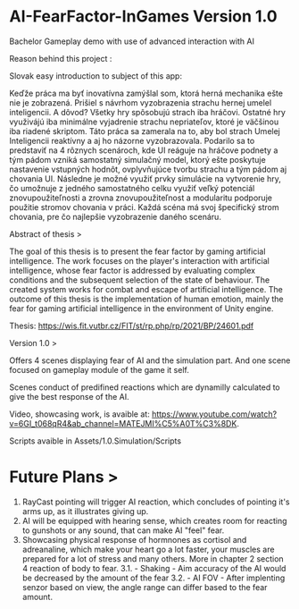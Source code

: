 # AI-FearFactor-InGames Version 1.0
Bachelor Gameplay demo with use of advanced interaction with AI

Reason behind this project :

Slovak easy introduction to subject of this app:

Keďže práca ma byť inovatívna zamýšlal som, ktorá herná mechanika ešte nie je zobrazená. Prišiel s návrhom vyzobrazenia strachu hernej umelel inteligencii. A dôvod? Všetky hry spôsobujú strach iba hráčovi. Ostatné hry využivájú iba minimálne vyjadrenie strachu nepriateľov, ktoré je väčšinou iba riadené skriptom.
Táto práca sa zamerala na to, aby bol strach Umelej Inteligencii reaktívny a aj ho názorne vyzobrazovala. Podarilo sa to predstaviť na 4 rôznych scenároch, kde UI reáguje na hráčove podnety a tým pádom vzniká samostatný simulačný model, ktorý ešte poskytuje nastavenie vstupných hodnôt, ovplyvňujúce tvorbu strachu a tým pádom aj chovania UI. Následne je možné využiť prvky simulácie na vytvorenie hry, čo umožnuje z jedného samostatného celku využiť veľký potenciál znovupoužiteľnosti a zrovna znovupoužiteľnost a modularitu podporuje použitie stromov chovania v práci. Každá scéna má svoj špecifický strom chovania, pre čo najlepšie vyzobrazenie daného scenáru.


Abstract of thesis >

The goal of this thesis is to present the fear factor by gaming artificial intelligence. The work focuses on the player's interaction with artificial intelligence, whose fear factor is addressed by evaluating complex conditions and the subsequent selection of the state of behaviour. The created system works for combat and escape of artificial intelligence. The outcome of this thesis is the implementation of human emotion, mainly the fear for gaming artificial intelligence in the environment of Unity engine.

Thesis: https://wis.fit.vutbr.cz/FIT/st/rp.php/rp/2021/BP/24601.pdf

Version 1.0 >

Offers 4 scenes displaying fear of AI and the simulation part. And one scene focused on gameplay module of the game it self.

Scenes conduct of predifined reactions which are dynamilly calculated to give the best response of the AI.

Video, showcasing work, is avaible at: https://www.youtube.com/watch?v=6GI_t068qR4&ab_channel=MATEJMI%C5%A0T%C3%8DK.

Scripts avaible in Assets/1.0.Simulation/Scripts

# Future Plans >

1. RayCast pointing will trigger AI reaction, which concludes of pointing it's arms up, as it illustrates giving up.
2. AI will be equipped with hearing sense, which creates room for reacting to gunshots or any sound, that can make AI "feel" fear.
3. Showcasing physical response of hormnones as cortisol and adreanaline, which make your heart go a lot faster, your muscles are prepared for a lot of stress and many others. More in chapter 2 section 4 reaction of body to fear. 
  3.1. - Shaking - Aim accuracy of the AI would be decreased by the amount of the fear
  3.2. - AI FOV - After implenting senzor based on view, the angle range can differ based to the fear amount.
